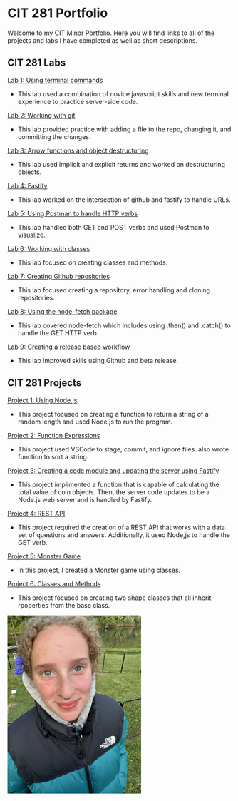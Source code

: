 # CIT 281 Portfolio
Welcome to my CIT Minor Portfolio. Here you will find links to all of the projects and labs I have completed as well as short descriptions. 

## CIT 281 Labs
[Lab 1: Using terminal commands](https://github.com/janeduncann/cit281-lab1)
- This lab used a combination of novice javascript skills and new terminal experience to practice server-side code.

[Lab 2: Working with git](https://github.com/janeduncann/cit281-lab2)
- This lab provided practice with adding a file to the repo, changing it, and committing the changes.

[Lab 3: Arrow functions and object destructuring](https://github.com/janeduncann/cit281-lab3)
- This lab used implicit and explicit returns and worked on destructuring objects.
  
[Lab 4: Fastify](https://github.com/janeduncann/cit281-lab4)
- This lab worked on the intersection of github and fastify to handle URLs.

[Lab 5: Using Postman to handle HTTP verbs](https://github.com/janeduncann/cit281-lab5)
- This lab handled both GET and POST verbs and used Postman to visualize.

[Lab 6: Working with classes](https://github.com/janeduncann/cit281-lab6)
- This lab focused on creating classes and methods.

[Lab 7: Creating Github repositories](https://github.com/janeduncann/cit281-lab7)
- This lab focused creating a repository, error handling and cloning repositories.
  
[Lab 8: Using the node-fetch package](https://github.com/janeduncann/cit281-lab8)
- This lab covered node-fetch which includes using .then() and .catch() to handle the GET HTTP verb.

[Lab 9: Creating a release based workflow](https://github.com/janeduncann/cit281-lab9)
- This lab improved skills using Github and beta release.  

## CIT 281 Projects
[Project 1: Using Node.js](https://github.com/janeduncann/cit281-p1)
- This project focused on creating a function to return a string of a random length and used Node.js to run the program.

[Project 2: Function Expressions](https://github.com/janeduncann/cit281-p2)
- This project used VSCode to stage, commit, and ignore files. also wrote function to sort a string.

[Project 3: Creating a code module and updating the server using Fastify](https://github.com/janeduncann/cit281-p3)
- This project implimented a function that is capable of calculating the total value of coin objects. Then, the server code updates to be a Node.js web server and is handled by Fastify.

[Project 4: REST API](https://github.com/janeduncann/cit281-p4)
- This project required the creation of a REST API that works with a data set of questions and answers. Additionally, it used Node,js to handle the GET verb.

[Project 5: Monster Game](https://github.com/janeduncann/cit281-p5)
- In this project, I created a Monster game using classes.

[Project 6: Classes and Methods](https://github.com/janeduncann/cit281-p6)
- This project focused on creating two shape classes that all inherit rpoperties from the base class. 

<img src="me.JPG" alt="Portfolio Cover" width="300">

